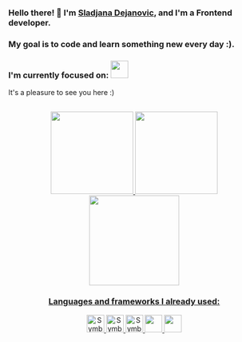 ### Hello there! 👋 I'm <a href="https://github.com/SladjanaDejanovic">Sladjana Dejanovic</a>, and I'm a Frontend developer. <br>

### My goal is to code and learn something new every day :).<br>

### I'm currently focused on: <img src="https://cdn.jsdelivr.net/gh/devicons/devicon/icons/javascript/javascript-original.svg" width="35" height="35"/>
It's a pleasure to see you here :)

<!--
**MadBunny-1306/MadBunny-1306** is a ✨ _special_ ✨ repository because its `README.md` (this file) appears on your GitHub profile.

Here are some ideas to get you started:

- 🔭 I’m currently working on ...
- 🌱 I’m currently learning ...
- 👯 I’m looking to collaborate on ...
- 🤔 I’m looking for help with ...
- 💬 Ask me about ...
- 📫 How to reach me: ...
- 😄 Pronouns: ...
- ⚡ Fun fact: ...
-->
<!--
### Olá! Me chamo <a href="https://www.linkedin.com/in/yuricf/" >Yuri Cruz França </a>, e atuo no desenvolvimento Frontend, tendo também experiencia com design gráfico usando o Photoshop, Premiere e Figma.<br>

###
Minha meta é fazer código todo dia. <br>
###
Atualmente estou focado em: <img src="https://cdn.jsdelivr.net/gh/devicons/devicon/icons/react/react-original-wordmark.svg" width="35" height="35"/>
###
Um prazer te receber por aqui =)
          -->

##


<div align="center">
<a href="https://github.com/SladjanaDejanovic">
  <img height="165em" src="https://github-readme-stats.vercel.app/api?username=SladjanaDejanovic&show_icons=true&theme=material-palenight&include_all_commits=true&count_private=true"/>
  <img height="165em" src="https://github-readme-stats.vercel.app/api/top-langs/?username=SladjanaDejanovic&layout=compact&langs_count=7&theme=material-palenight"/>
  <img height='180em' src='https://github-readme-streak-stats.herokuapp.com?user=SladjanaDejanovic&theme=material-palenight&hide_format=j%20M%5B%20Y%5D&fire=DD0000&ring=52DD81&dates=52DD81&stroke=ABCFDD' />

  ### Languages and frameworks I already used:
  
<div align=center>
  <img alt="Symbol-HTML" src="https://cdn.jsdelivr.net/gh/devicons/devicon/icons/html5/html5-original.svg" width="35" height="35"/> 
  <img alt="Symbol-CSS" src="https://cdn.jsdelivr.net/gh/devicons/devicon/icons/css3/css3-original.svg" width="35" height="35"/>
<img alt="Symbol-javascript" src="https://cdn.jsdelivr.net/gh/devicons/devicon/icons/javascript/javascript-original.svg" width="35" height="35"/>
<img src="https://cdn.jsdelivr.net/gh/devicons/devicon/icons/jquery/jquery-plain-wordmark.svg" width="35" height="35"/>
<img src="https://cdn.jsdelivr.net/gh/devicons/devicon/icons/bootstrap/bootstrap-original.svg" width="35" height="35"/>
</div>
                                                                                                                        
  

<!---
MadBunny-1306/MadBunny-1306 is a ✨ special ✨ repository because its README.md (this file) appears on your GitHub profile.
You can click the Preview link to take a look at your changes.
--->
